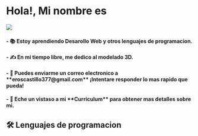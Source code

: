 <h1>Hola!, Mi nombre es</h1>
<img src="gitHub/"> 
<h4>- 📚 Estoy aprendiendo Desarollo Web y otros lenguajes de programacion.</h4>

<h4>- ✍️ En mi tiempo libre, me dedico al modelado 3D.</h4>

<h4> - 📧 Puedes enviarme un correo electronico a **eroscastillo377@gmail.com** ¡Intentare responder lo mas rapido que pueda!</h4>

<h4> - 📄 Eche un vistaso a mi **Curriculum** para obtener mas detalles sobre mi.</h4>

<h2>🛠 Lenguajes de programacion</h2>

